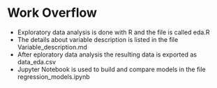  # Work Overflow 

 * Exploratory data analysis is done with R and the file is called eda.R
 * The details about variable description is listed in the file Variable_description.md 
 * After eploratory data analysis the resulting data is exported as data_eda.csv
 * Jupyter Notebook is used to build and compare models in the file regression_models.ipynb 
